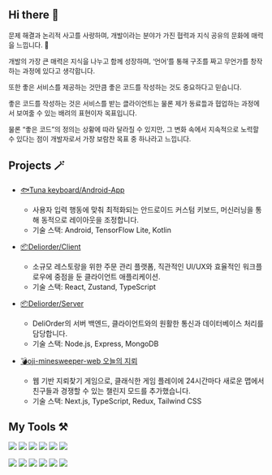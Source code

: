 ## Hi there 👋
<span style="font-size:small;">

문제 해결과 논리적 사고를 사랑하며, 개발이라는 분야가 가진 협력과 지식 공유의 문화에 매력을 느낍니다. 🚀  

개발의 가장 큰 매력은 지식을 나누고 함께 성장하며, ‘언어’를 통해 구조를 짜고 무언가를 창작하는 과정에 있다고 생각합니다.  

또한 좋은 서비스를 제공하는 것만큼 좋은 코드를 작성하는 것도 중요하다고 믿습니다. 

좋은 코드를 작성하는 것은 서비스를 받는 클라이언트는 물론 제가 동료들과 협업하는 과정에서 보여줄 수 있는 배려의 표현이자 목표입니다. 

물론 “좋은 코드”의 정의는 상황에 따라 달라질 수 있지만, 그 변화 속에서 지속적으로 노력할 수 있다는 점이 개발자로서 가장 보람찬 목표 중 하나라고 느낍니다.

</span>

## Projects 🪄
- [🐟Tuna keyboard/Android-App](https://github.com/coco8j/TunaKeyboard-Andorid-App) <br>
  - 사용자 입력 행동에 맞춰 최적화되는 안드로이드 커스텀 키보드, 머신러닝을 통해 동적으로 레이아웃을 조정합니다.<br>
  - 기술 스택: Android, TensorFlow Lite, Kotlin <br>

- [📦Deliorder/Client](https://github.com/DeliOrder/DeliOrder-Client)
  - 소규모 레스토랑을 위한 주문 관리 플랫폼, 직관적인 UI/UX와 효율적인 워크플로우에 중점을 둔 클라이언트 애플리케이션. <br>
  - 기술 스택: React, Zustand, TypeScript <br>

- [📦Deliorder/Server](https://github.com/DeliOrder/DeliOrder-Server)
  - DeliOrder의 서버 백엔드, 클라이언트와의 원활한 통신과 데이터베이스 처리를 담당합니다. <br>
  - 기술 스택: Node.js, Express, MongoDB <br>

- [💣oji-minesweeper-web 오늘의 지뢰](https://github.com/OjiWorks/oji-minesweeper-web)
  - 웹 기반 지뢰찾기 게임으로, 클래식한 게임 플레이에 24시간마다 새로운 맵에서 친구들과 경쟁할 수 있는 챌린지 모드를 추가했습니다. <br>
  - 기술 스택: Next.js, TypeScript, Redux, Tailwind CSS <br>



## My Tools ⚒️
<img src="https://img.shields.io/badge/javascript-F7DF1E?style=for-the-badge&logo=javascript&logoColor=black"> <img src="https://img.shields.io/badge/typescript-3178C6?style=for-the-badge&logo=typescript&logoColor=white"> <img src="https://img.shields.io/badge/react-61DAFB?style=for-the-badge&logo=react&logoColor=black"> <img src="https://img.shields.io/badge/electron-47848F?style=for-the-badge&logo=electron&logoColor=black"> <img src="https://img.shields.io/badge/zustand-54283c?style=for-the-badge&logo=zustand&logoColor=black"> <img src="https://img.shields.io/badge/tailwind-06B6D4?style=for-the-badge&logo=tailwindcss&logoColor=black">

<img src="https://img.shields.io/badge/next.js-000000?style=for-the-badge&logo=nextdotjs&logoColor=white"> <img src="https://img.shields.io/badge/node.js-339933?style=for-the-badge&logo=Node.js&logoColor=white"> <img src="https://img.shields.io/badge/express-000000?style=for-the-badge&logo=express&logoColor=white"> <img src="https://img.shields.io/badge/axios-5A29E4?style=for-the-badge&logo=axios&logoColor=white"> <img src="https://img.shields.io/badge/mongodb-47A248?style=for-the-badge&logo=mongodb&logoColor=white"> <img src="https://img.shields.io/badge/mongoose-880000?style=for-the-badge&logo=mongoose&logoColor=white">



